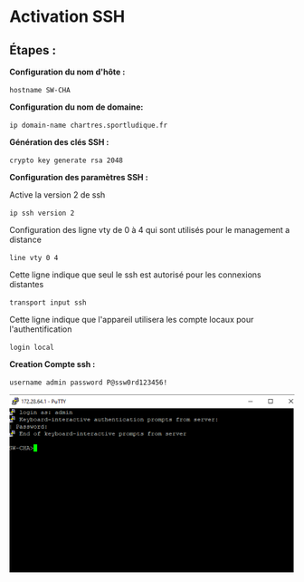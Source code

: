 # Activation SSH

## Étapes :

**Configuration du nom d'hôte :** 

`hostname SW-CHA`

**Configuration du nom de domaine:** 

`ip domain-name chartres.sportludique.fr` 

**Génération des clés SSH :**  

`crypto key generate rsa 2048`

**Configuration des paramètres SSH :** 

Active la version 2 de ssh

`ip ssh version 2`

Configuration des ligne vty de 0 à 4 qui sont utilisés pour le management a distance

`line vty 0 4`


Cette ligne indique que seul le ssh est autorisé pour les connexions distantes 


`transport input ssh`


Cette ligne indique que l'appareil utilisera les compte locaux pour l'authentification


`login local`

**Creation Compte ssh :** 

`username admin password P@ssw0rd123456!`


![switch](./img/putty.png)
